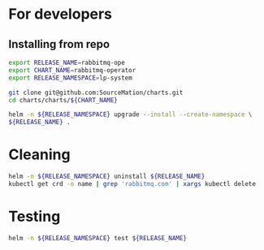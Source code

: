 # For developers
 
## Installing from repo
 
```bash
export RELEASE_NAME=rabbitmq-ope
export CHART_NAME=rabbitmq-operator
export RELEASE_NAMESPACE=lp-system

git clone git@github.com:SourceMation/charts.git
cd charts/charts/${CHART_NAME}

helm -n ${RELEASE_NAMESPACE} upgrade --install --create-namespace \ 
${RELEASE_NAME} .
``` 
# Cleaning

```bash
helm -n ${RELEASE_NAMESPACE} uninstall ${RELEASE_NAME}
kubectl get crd -o name | grep 'rabbitmq.com' | xargs kubectl delete
```

# Testing

```bash
helm -n ${RELEASE_NAMESPACE} test ${RELEASE_NAME}
```
